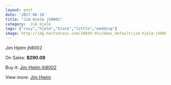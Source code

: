 ```yaml
---
layout: post
date: '2017-06-18'
title: "Jim Hjelm jh8002"
category:  Jim Hjelm
tags: ["rosy","hjelm","black","little","wedding"]
image: http://img.hectodress.com/10039-thickbox_default/jim-hjelm-jh8002.jpg
---
```

Jim Hjelm jh8002

On Sales: **$290.08**
<a href="https://www.hectodress.com/-jim-hjelm/5010-jim-hjelm-jh8002.html"><amp-img layout="responsive" width="600" height="600" src="//img.hectodress.com/10039-thickbox_default/jim-hjelm-jh8002.jpg" alt="Jim Hjelm jh8002 0" /></a>
<a href="https://www.hectodress.com/-jim-hjelm/5010-jim-hjelm-jh8002.html"><amp-img layout="responsive" width="600" height="600" src="//img.hectodress.com/10042-thickbox_default/jim-hjelm-jh8002.jpg" alt="Jim Hjelm jh8002 1" /></a>
<a href="https://www.hectodress.com/-jim-hjelm/5010-jim-hjelm-jh8002.html"><amp-img layout="responsive" width="600" height="600" src="//img.hectodress.com/10041-thickbox_default/jim-hjelm-jh8002.jpg" alt="Jim Hjelm jh8002 2" /></a>
<a href="https://www.hectodress.com/-jim-hjelm/5010-jim-hjelm-jh8002.html"><amp-img layout="responsive" width="600" height="600" src="//img.hectodress.com/10040-thickbox_default/jim-hjelm-jh8002.jpg" alt="Jim Hjelm jh8002 3" /></a>

Buy it: [Jim Hjelm jh8002](https://www.hectodress.com/-jim-hjelm/5010-jim-hjelm-jh8002.html "Jim Hjelm jh8002")

View more: [ Jim Hjelm](https://www.hectodress.com/83--jim-hjelm " Jim Hjelm")